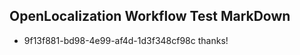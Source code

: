 ## OpenLocalization Workflow Test MarkDown
* 9f13f881-bd98-4e99-af4d-1d3f348cf98c thanks!

<!--HONumber=Jul16_HO4-->



